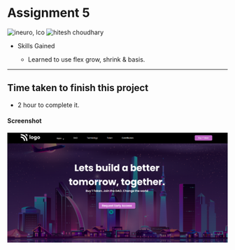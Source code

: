 # Assignment 5

![ineuro, lco](https://img.shields.io/badge/iNeuron-LCO-green)
![hitesh choudhary](https://img.shields.io/badge/Hitesh--Choudhary-Full--stack--JS--bootcamp-red)

- Skills Gained

  - Learned to use flex grow, shrink & basis.

---

## Time taken to finish this project

- 2 hour to complete it.

#### Screenshot

![SCREENSHOT](./screenshot/screenshot.PNG)
